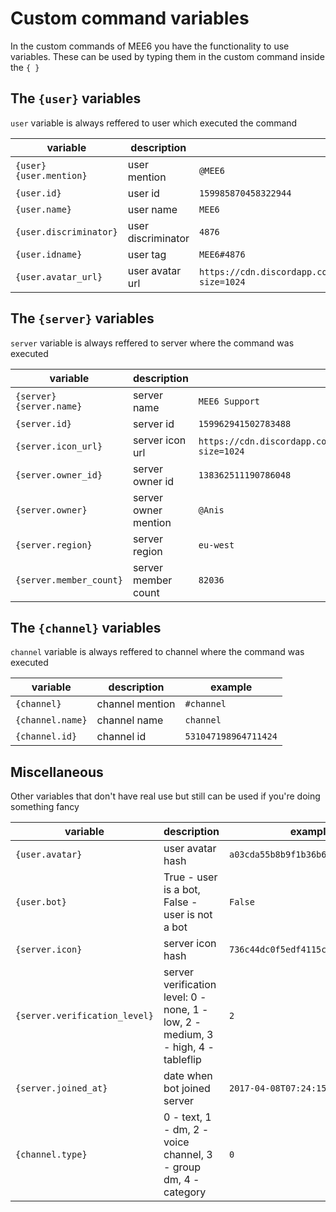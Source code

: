 # Custom command variables

In the custom commands of MEE6 you have the functionality to use variables.
These can be used by typing them in the custom command inside the `{ }`

## The `{user}` variables

`user` variable is always reffered to user which executed the command

variable | description | example
-|-|-
`{user} {user.mention}` | user mention | `@MEE6`
`{user.id}` | user id | `159985870458322944`
`{user.name}` | user name | `MEE6`
`{user.discriminator}` | user discriminator | `4876`
`{user.idname}` | user tag | `MEE6#4876`
`{user.avatar_url}` | user avatar url | `https://cdn.discordapp.com/avatars/136777781005647872/a03cda55b8b9f1b36b6220f7e34e4de0.png?size=1024`

## The `{server}` variables

`server` variable is always reffered to server where the command was executed

variable | description | example
-|-|-
`{server} {server.name}` | server name | `MEE6 Support`
`{server.id}` | server id | `159962941502783488`
`{server.icon_url}` | server icon url | `https://cdn.discordapp.com/icons/159962941502783488/736c44dc0f5edf4115c0a23e1dbc5d1b.webp?size=1024`
`{server.owner_id}` | server owner id | `138362511190786048`
`{server.owner}` | server owner mention | `@Anis`
`{server.region}` | server region | `eu-west`
`{server.member_count}` | server member count | `82036`

## The `{channel}` variables

`channel` variable is always reffered to channel where the command was executed

variable | description | example
-|-|-
`{channel}` | channel mention | `#channel`
`{channel.name}` | channel name | `channel`
`{channel.id}` | channel id | `531047198964711424`

## Miscellaneous

Other variables that don't have real use but still can be used if you're doing something fancy

variable | description | example
-|-|-
`{user.avatar}` | user avatar hash | `a03cda55b8b9f1b36b6220f7e34e4de0`
`{user.bot}` | True - user is a bot, False - user is not a bot | `False`
`{server.icon}` | server icon hash | `736c44dc0f5edf4115c0a23e1dbc5d1b`
`{server.verification_level}` | server verification level: 0 - none, 1 - low, 2 - medium, 3 - high, 4 - tableflip | `2`
`{server.joined_at}` | date when bot joined server | `2017-04-08T07:24:15.143000+00:00`
`{channel.type}` | 0 - text, 1 - dm, 2 - voice channel, 3 - group dm, 4 - category | `0`
